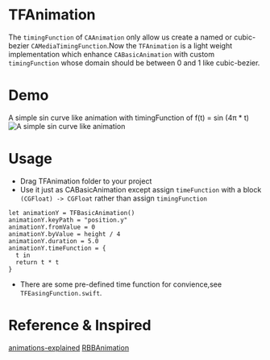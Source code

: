 # TFAnimation
The `timingFunction` of `CAAnimation` only allow us create a named or cubic-bezier `CAMediaTimingFunction`.Now the `TFAnimation` is a light weight implementation which enhance `CABasicAnimation` with custom `timingFunction` whose domain should be between 0 and 1 like cubic-bezier.

# Demo
A simple sin curve like animation with timingFunction of f(t) = sin (4π * t)
![A simple sin curve like animation](https://github.com/luowenxing/TFAnimation/blob/master/TFAnimation/Demo/demo.gif?raw=true)

# Usage
* Drag TFAnimation folder to your project
* Use it just as CABasicAnimation except assign `timeFunction` with a block `(CGFloat) -> CGFloat` rather than assign `timingFunction`
```
let animationY = TFBasicAnimation()
animationY.keyPath = "position.y"
animationY.fromValue = 0
animationY.byValue = height / 4
animationY.duration = 5.0
animationY.timeFunction = {
  t in 
  return t * t
}
```
* There are some pre-defined time function for convience,see `TFEasingFunction.swift`.

# Reference & Inspired
[animations-explained](https://www.objc.io/issues/12-animations/animations-explained/)
[RBBAnimation](https://github.com/robb/RBBAnimation)
